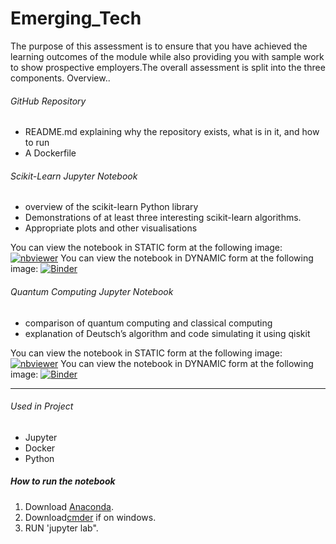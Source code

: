 # Emerging_Tech

The purpose of this assessment is to ensure that you have achieved the learning outcomes of the module while also providing you with sample work to show prospective
employers.The overall assessment is split into the three components.
Overview..

###### GitHub Repository
- README.md explaining why the repository exists, what is in it, and how to run
- A Dockerfile

###### Scikit-Learn Jupyter Notebook
- overview of the scikit-learn Python library
- Demonstrations of at least three interesting scikit-learn algorithms.
- Appropriate plots and other visualisations

You can view the notebook in STATIC form at the following image:
[![nbviewer](https://img.shields.io/badge/jupyter_notebooks-nbviewer-purple.svg?style=flat-square)](https://nbviewer.org/github/allend4/Emerging_Tech/blob/main/scikit-learn.ipynb)
You can view the notebook in DYNAMIC form at the following image:
[![Binder](https://mybinder.org/badge_logo.svg)](https://mybinder.org/v2/gh/allend4/Emerging_Tech/HEAD?labpath=scikit-learn.ipynb)

###### Quantum Computing Jupyter Notebook
- comparison of quantum computing and classical computing
- explanation of Deutsch’s algorithm and code simulating it using qiskit

You can view the notebook in STATIC form at the following image:
[![nbviewer](https://img.shields.io/badge/jupyter_notebooks-nbviewer-purple.svg?style=flat-square)](https://nbviewer.org/github/allend4/Emerging_Tech/blob/main/quantum-deutsch.ipynb)
You can view the notebook in DYNAMIC form at the following image:
[![Binder](https://mybinder.org/badge_logo.svg)](https://mybinder.org/v2/gh/allend4/Emerging_Tech/HEAD?labpath=quantum-deutsch.ipynb)

***
###### Used in Project
- Jupyter
- Docker
- Python

##### How to run the notebook
1. Download [Anaconda]().
2. Download[cmder]() if on windows.
3. RUN 'jupyter lab".
